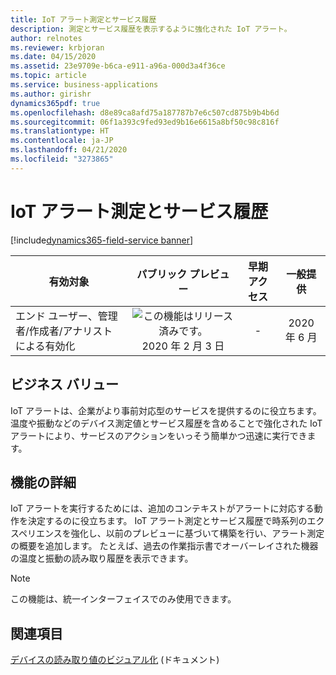 ```yaml
---
title: IoT アラート測定とサービス履歴
description: 測定とサービス履歴を表示するように強化された IoT アラート。
author: relnotes
ms.reviewer: krbjoran
ms.date: 04/15/2020
ms.assetid: 23e9709e-b6ca-e911-a96a-000d3a4f36ce
ms.topic: article
ms.service: business-applications
ms.author: girishr
dynamics365pdf: true
ms.openlocfilehash: d8e89ca8afd75a187787b7e6c507cd875b9b4b6d
ms.sourcegitcommit: 06f1a393c9fed93ed9b16e6615a8bf50c98c816f
ms.translationtype: HT
ms.contentlocale: ja-JP
ms.lasthandoff: 04/21/2020
ms.locfileid: "3273865"
---
```

# <a name="iot-alert-measures-and-service-history"></a>IoT アラート測定とサービス履歴
[!include[dynamics365-field-service banner](../includes/dynamics365-field-service.md)]

| 有効対象    |  パブリック プレビュー | 早期アクセス | 一般提供 | 
| ---------- | :----------: |:----------: |:----------: |
|エンド ユーザー、管理者/作成者/アナリストによる有効化|![この機能はリリース済みです。](/dynamics365-release-plan/media/green-checkmark.png "この機能はリリース済みです。") 2020 年 2 月 3 日|-| 2020 年 6 月|


## <a name="business-value"></a>ビジネス バリュー
<!-- bv start -->
IoT アラートは、企業がより事前対応型のサービスを提供するのに役立ちます。 温度や振動などのデバイス測定値とサービス履歴を含めることで強化された IoT アラートにより、サービスのアクションをいっそう簡単かつ迅速に実行できます。
<!-- bv end -->



## <a name="feature-details"></a>機能の詳細
<!--feature detail start -->
IoT アラートを実行するためには、追加のコンテキストがアラートに対応する動作を決定するのに役立ちます。 IoT アラート測定とサービス履歴で時系列のエクスペリエンスを強化し、以前のプレビューに基づいて構築を行い、アラート測定の概要を追加します。 たとえば、過去の作業指示書でオーバーレイされた機器の温度と振動の読み取り履歴を表示できます。
<!--feature detail end -->


> [!NOTE]
> この機能は、統一インターフェイスでのみ使用できます。







## <a name="see-also"></a>関連項目

<!--docs start-->
[デバイスの読み取り値のビジュアル化](https://docs.microsoft.com/dynamics365/field-service/cfs-visualizations-iot-hub) (ドキュメント)
<!--docs end-->
